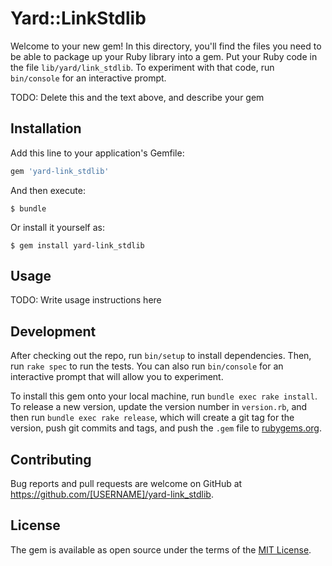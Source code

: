 # Yard::LinkStdlib

Welcome to your new gem! In this directory, you'll find the files you need to be able to package up your Ruby library into a gem. Put your Ruby code in the file `lib/yard/link_stdlib`. To experiment with that code, run `bin/console` for an interactive prompt.

TODO: Delete this and the text above, and describe your gem

## Installation

Add this line to your application's Gemfile:

```ruby
gem 'yard-link_stdlib'
```

And then execute:

    $ bundle

Or install it yourself as:

    $ gem install yard-link_stdlib

## Usage

TODO: Write usage instructions here

## Development

After checking out the repo, run `bin/setup` to install dependencies. Then, run `rake spec` to run the tests. You can also run `bin/console` for an interactive prompt that will allow you to experiment.

To install this gem onto your local machine, run `bundle exec rake install`. To release a new version, update the version number in `version.rb`, and then run `bundle exec rake release`, which will create a git tag for the version, push git commits and tags, and push the `.gem` file to [rubygems.org](https://rubygems.org).

## Contributing

Bug reports and pull requests are welcome on GitHub at https://github.com/[USERNAME]/yard-link_stdlib.

## License

The gem is available as open source under the terms of the [MIT License](https://opensource.org/licenses/MIT).
